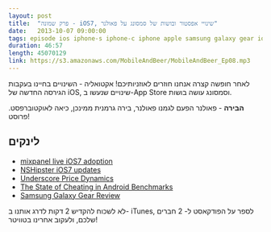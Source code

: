 ```yaml
---
layout: post
title:  "פרק שמונה - iOS7, שינויי אפסטור ובושות של סמסונג על פאולנר"
date:   2013-10-07 09:00:00
tags: episode ios iphone-s iphone-c iphone apple samsung galaxy gear ios7 note
duration: 46:57
length: 45070129
link: https://s3.amazonaws.com/MobileAndBeer/MobileAndBeer_Ep08.mp3
---
```


לאחר חופשה קצרה אנחנו חוזרים לאוזניותיכם!
אקטואליה - השינויים בחיינו בעקבות הגירסה החדשה של iOS, שינויים שנעשו ב-App Store וסמסונג עושה בושות.

**הבירה** - פאולנר
הפעם לגמנו פאולנר, בירה גרמנית ממינכן, כיאה לאוקטוברפסט. פרוסט!

## לינקים

* [mixpanel live iOS7 adoption](https://mixpanel.com/trends/#report/ios_7)
* [NSHipster iOS7 updates](http://www.nshipster.com/ios7/)
* [Underscore Price Dynamics](http://www.marco.org/2013/09/28/underscore-price-dynamics)
* [The State of Cheating in Android Benchmarks](http://www.anandtech.com/show/7384/state-of-cheating-in-android-benchmarks)
* [Samsung Galaxy Gear Review](http://www.anandtech.com/show/7381/samsung-galaxy-gear-review)

לא לשכוח להקדיש 2 דקות לדרג אותנו ב- iTunes, לספר על הפודקאסט ל- 2 חברים שלכם, ולעקוב אחרינו בטוויטר!
